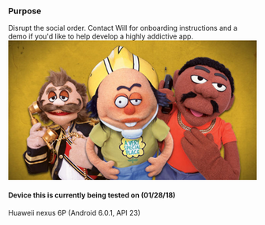 ### Purpose
Disrupt the social order. Contact Will for onboarding instructions and a demo if you'd like to help develop a highly addictive app.
![CrankYankers](/img/readme-img.jpg)

#### Device this is currently being tested on (01/28/18)
Huaweii nexus 6P (Android 6.0.1, API 23)
